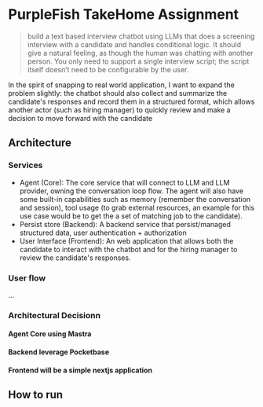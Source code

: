# PurpleFish TakeHome Assignment

> build a text based interview chatbot using LLMs that does a screening interview with a candidate and handles conditional logic. It should give a natural feeling, as though the human was chatting with another person. You only need to support a single interview script; the script itself doesn’t need to be configurable by the user.

In the spirit of snapping to real world application, I want to expand the problem slightly: the chatbot should also collect and summarize the candidate's responses and record them in a structured format, which allows another actor (such as hiring manager) to quickly review and make a decision to move forward with the candidate

## Architecture

### Services

- Agent (Core): The core service that will connect to LLM and LLM provider, owning the conversation loop flow. The agent will also have some built-in capabilities such as memory (remember the conversation and session), tool usage (to grab external resources, an example for this use case would be to get the a set of matching job to the candidate).
- Persist store (Backend): A backend service that persist/managed structured data, user authentication + authorization
- User Interface (Frontend): An web application that allows both the candidate to interact with the chatbot and for the hiring manager to review the candidate's responses.

### User flow

...

### Architectural Decisionn

#### Agent Core using Mastra

#### Backend leverage Pocketbase

#### Frontend will be a simple nextjs application


## How to run

